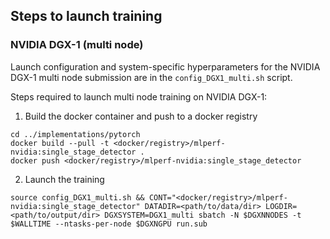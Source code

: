 ## Steps to launch training

### NVIDIA DGX-1 (multi node)
Launch configuration and system-specific hyperparameters for the NVIDIA DGX-1
multi node submission are in the `config_DGX1_multi.sh` script.

Steps required to launch multi node training on NVIDIA DGX-1:

1. Build the docker container and push to a docker registry
```
cd ../implementations/pytorch
docker build --pull -t <docker/registry>/mlperf-nvidia:single_stage_detector .
docker push <docker/registry>/mlperf-nvidia:single_stage_detector
```

2. Launch the training
```
source config_DGX1_multi.sh && CONT="<docker/registry>/mlperf-nvidia:single_stage_detector" DATADIR=<path/to/data/dir> LOGDIR=<path/to/output/dir> DGXSYSTEM=DGX1_multi sbatch -N $DGXNNODES -t $WALLTIME --ntasks-per-node $DGXNGPU run.sub
```
